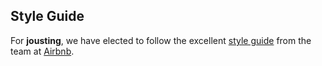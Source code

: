 ## Style Guide ##

For __jousting__, we have elected to follow the excellent [style guide](https://github.com/airbnb/javascript/tree/master/es5) from the team at [Airbnb](https://www.airbnb.com/).

